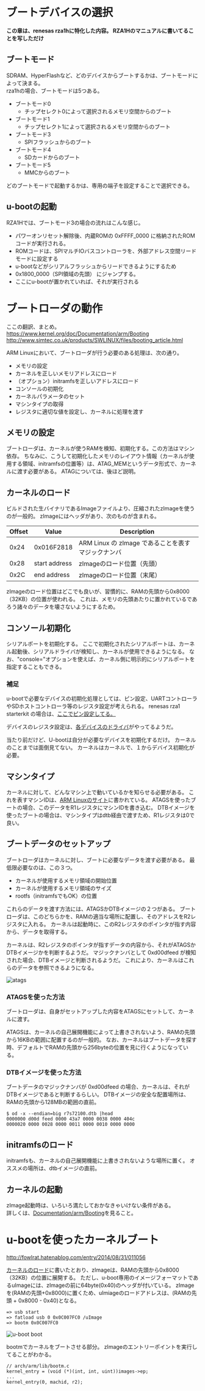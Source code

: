 # ブートデバイスの選択
**この章は、renesas rza1hに特化した内容。
RZA1Hのマニュアルに書いてることを写しただけ**

## ブートモード

SDRAM、HyperFlashなど、どのデバイスからブートするかは、ブートモードによって決まる。  
rza1hの場合、ブートモードは5つある。
* ブートモード0
  * チップセレクト0によって選択されるメモリ空間からのブート
* ブートモード1
  * チップセレクト1によって選択されるメモリ空間からのブート
* ブートモード3
  * SPIフラッシュからのブート
* ブートモード4
  * SDカードからのブート
* ブートモード5
  * MMCからのブート
  
どのブートモードで起動するかは、専用の端子を設定することで選択できる。

## u-bootの起動
RZA1Hでは、ブートモード3の場合の流れはこんな感じ。

* パワーオンリセット解除後、内蔵ROMの 0xFFFF_0000 に格納されたROMコードが実行される。
* ROMコードは、SPIマルチIOバスコントローラを、外部アドレス空間リードモードに設定する
 * u-bootなどがシリアルフラッシュからリードできるようにするため
* 0x1800_0000（SPI領域の先頭） にジャンプする。
 * ここにu-bootが置かれていれば、それが実行される


# ブートローダの動作
ここの翻訳、まとめ。  
https://www.kernel.org/doc/Documentation/arm/Booting  
http://www.simtec.co.uk/products/SWLINUX/files/booting_article.html  

ARM Linuxにおいて、ブートローダが行う必要のある処理は、次の通り。
* メモリの設定
* カーネルを正しいメモリアドレスにロード
* （オプション）initramfsを正しいアドレスにロード
* コンソールの初期化
* カーネルパラメータのセット
* マシンタイプの取得
* レジスタに適切な値を設定し、カーネルに処理を渡す

## メモリの設定
ブートローダは、カーネルが使うRAMを検知、初期化する。この方法はマシン依存。
ちなみに、こうして初期化したメモリのレイアウト情報（カーネルが使用する領域、initramfsの位置等）は、ATAG_MEMというデータ形式で、カーネルに渡す必要がある。
ATAGについては、後ほど説明。

## カーネルのロード
ビルドされた生バイナリであるImageファイルより、圧縮されたzImageを使うのが一般的。
zImageにはヘッダがあり、次のものが含まれる。  

| Offset | Value | Description |
| ---- | ---- | ---- |
| 0x24 | 0x016F2818 | ARM Linux の zImage であることを表すマジックナンバ |
| 0x28 | start address | zImageのロード位置（先頭） |
| 0x2C | end address | zImageのロード位置（末尾） |

zImageのロード位置はどこでも良いが、習慣的に、RAMの先頭から0x8000（32KB）の位置が使われる。
これは、メモリの先頭あたりに置かれているであろう諸々のデータを壊さないようにするため。

## コンソール初期化
シリアルポートを初期化する。
ここで初期化されたシリアルポートは、カーネル起動後、シリアルドライバが検知し、カーネルが使用できるようになる。
なお、"console="オプションを使えば、カーネル側に明示的にシリアルポートを指定することもできる。

### 補足
u-bootで必要なデバイスの初期化処理としては、ピン設定、UARTコントローラやSDホストコントローラ等のレジスタ設定が考えられる。
renesas rza1 starterkit の場合は、[ここでピン設定してる。](https://github.com/renesas-rz/rza_u-boot-2015.01/blob/4c0392eef0e602768b279d7bd256ae8229476cfc/board/renesas/rskrza1/rskrza1.c#L208)

デバイスのレジスタ設定は、[各デバイスのドライバ](https://github.com/renesas-rz/rza_u-boot-2015.01/tree/2015.01-rskrza1/drivers)がやってるようだ。  

当たり前だけど、U-bootは自分が必要なデバイスを初期化するだけ。
カーネルのことまでは面倒見てない。
カーネルはカーネルで、１からデバイス初期化が必要。

## マシンタイプ
カーネルに対して、どんなマシン上で動いているかを知らせる必要がある。
これを表すマシンIDは、[ARM Linuxのサイト](http://www.arm.linux.org.uk/developer/machines/)に書かれている。
ATAGSを使ったブートの場合、このデータをR1レジスタにマシンIDを書き込む。
DTBイメージを使ったブートの場合は、マシンタイプはdtb経由で渡すため、R1レジスタは0で良い。

## ブートデータのセットアップ
ブートローダはカーネルに対し、ブートに必要なデータを渡す必要がある。
最低限必要なのは、この３つ。
* カーネルが使用するメモリ領域の開始位置
* カーネルが使用するメモリ領域のサイズ
* rootfs（initramfsでもOK）の位置

これらのデータを渡す方法には、ATAGSかDTBイメージの２つがある。
ブートローダは、このどちらかを、RAMの適当な場所に配置し、そのアドレスをR2レジスタに入れる。
カーネルは起動時に、このR2レジスタのポインタが指す内容から、データを取得する。

カーネルは、R2レジスタのポインタが指すデータの内容から、それがATAGSかDTBイメージかを判断するようだ。
マジックナンバとして 0xd00dfeed が検知された場合、DTBイメージと判断されるようだ。
これにより、カーネルはこれらのデータを参照できるようになる。

![atags](https://github.com/mozomozo101/kernel_docs/blob/master/images/IMG_1141.jpg)

### ATAGSを使った方法
ブートローダは、自身がセットアップした内容をATAGSにセットして、カーネルに渡す。

ATAGSは、カーネルの自己展開機能によって上書きされないよう、RAMの先頭から16KBの範囲に配置するのが一般的。
なお、カーネルはブートデータを探す時、デフォルトでRAMの先頭から256byteの位置を見に行くようになっている。


### DTBイメージを使った方法
ブートデータのマジックナンバが 0xd00dfeed の場合、カーネルは、それがDTBイメージであると判断するらしい。
DTBイメージの安全な配置場所は、RAMの先頭から128MBの範囲の直前。

```
$ od -x --endian=big r7s72100.dtb |head
0000000 d00d feed 0000 43a7 0000 0038 0000 404c
0000020 0000 0028 0000 0011 0000 0010 0000 0000
```

## initramfsのロード
initramfsも、カーネルの自己展開機能に上書きされないような場所に置く。
オススメの場所は、dtbイメージの直前。

## カーネルの起動
zImage起動時は、いろいろ満たしておかなきゃいけない条件がある。  
詳しくは、[Documentation/arm/Booting](https://www.kernel.org/doc/Documentation/arm/Booting)を見ること。



# u-bootを使ったカーネルブート
http://fowlrat.hatenablog.com/entry/2014/08/31/011056

[カーネルのロード](#カーネルのロード)に書いたとおり、zImageは、RAMの先頭から0x8000（32KB）の位置に展開する。
ただし、u-boot専用のイメージフォーマットであるuImageには、zImageの前に64byte(0x40)のヘッダが付いている。
zImageを(RAMの先頭+0x8000)に置くため、uImiageのロードアドレスは、(RAMの先頭 + 0x8000 - 0x40)となる。

```
=> usb start
=> fatload usb 0 0x0C007FC0 /uImage
=> bootm 0x0C007FC0
```
![u-boot boot](https://github.com/mozomozo101/tech_memo/blob/master/images/IMG_1142.jpg)

bootmでカーネルをブートさせる部分。
zImageのエントリーポイントを実行してることがわかる。
```
// arch/arm/lib/bootm.c
kernel_entry = (void (*)(int, int, uint))images->ep;
...
kernel_entry(0, machid, r2);
```

